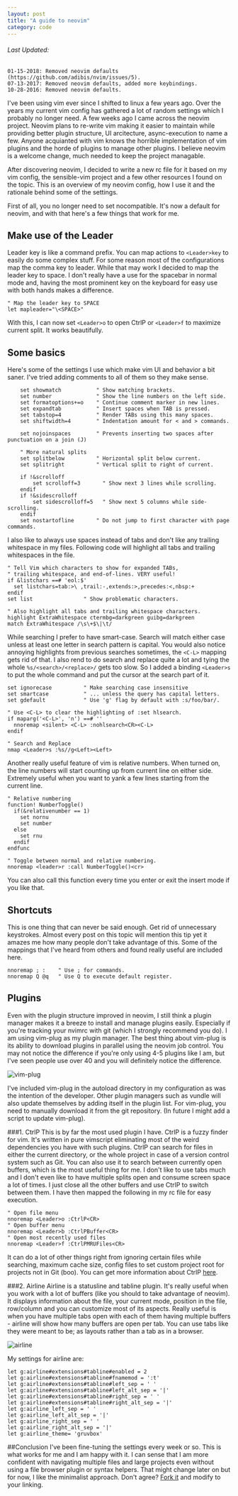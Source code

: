 ```yaml
---
layout: post
title: "A guide to neovim"
category: code
---
```



###### Last Updated:
```
01-15-2018: Removed neovim defaults (https://github.com/adibis/nvim/issues/5).
07-13-2017: Removed neovim defaults, added more keybindings.
10-28-2016: Removed neovim defaults.
```

I've been using vim ever since I shifted to linux a few years ago. Over the years my current vim config has gathered a lot of random settings which I probably no longer need. A few weeks ago I came across the neovim project. Neovim plans to re-write vim making it easier to maintain while providing better plugin structure, UI arcitecture, async-execution to name a few. Anyone acquianted with vim knows the horrible implementation of vim plugins and the horde of plugins to manage other plugins. I believe neovim is a welcome change, much needed to keep the project managable.

After discovering neovim, I decided to write a new rc file for it based on my vim config, the sensible-vim project and a few other resources I found on the topic. This is an overview of my neovim config, how I use it and the rationale behind some of the settings.

First of all, you no longer need to set nocompatible. It's now a default for neovim, and with that here's a few things that work for me.

## Make use of the Leader
Leader key is like a command prefix. You can map actions to ```<Leader>key``` to easily do some complex stuff. For some reason most of the configurations map the comma key to leader. While that may work I decided to map the leader key to space. I don't really have a use for the spacebar in normal mode and, having the most prominent key on the keyboard for easy use with both hands makes a difference.

```vim
" Map the leader key to SPACE
let mapleader="\<SPACE>"
```

With this, I can now set ```<Leader>o``` to open CtrlP or ```<Leader>f``` to maximize current split. It works beautifully.

## Some basics
Here's some of the settings I use which make vim UI and behavior a bit saner. I've tried adding comments to all of them so they make sense.

```vim
    set showmatch           " Show matching brackets.
    set number              " Show the line numbers on the left side.
    set formatoptions+=o    " Continue comment marker in new lines.
    set expandtab           " Insert spaces when TAB is pressed.
    set tabstop=4           " Render TABs using this many spaces.
    set shiftwidth=4        " Indentation amount for < and > commands.

    set nojoinspaces        " Prevents inserting two spaces after punctuation on a join (J)

    " More natural splits
    set splitbelow          " Horizontal split below current.
    set splitright          " Vertical split to right of current.

    if !&scrolloff
        set scrolloff=3       " Show next 3 lines while scrolling.
    endif
    if !&sidescrolloff
        set sidescrolloff=5   " Show next 5 columns while side-scrolling.
    endif
    set nostartofline       " Do not jump to first character with page commands.
```

I also like to always use spaces instead of tabs and don't like any trailing whitespace in my files. Following code will highlight all tabs and trailing whitespaces in the file.

```vim
" Tell Vim which characters to show for expanded TABs,
" trailing whitespace, and end-of-lines. VERY useful!
if &listchars ==# 'eol:$'
  set listchars=tab:>\ ,trail:-,extends:>,precedes:<,nbsp:+
endif
set list                " Show problematic characters.

" Also highlight all tabs and trailing whitespace characters.
highlight ExtraWhitespace ctermbg=darkgreen guibg=darkgreen
match ExtraWhitespace /\s\+$\|\t/
```

While searching I prefer to have smart-case. Search will match either case unless at least one letter in search pattern is capital. You would also notice annoying highlights from previous searches sometimes, the ```<C-L>``` mapping gets rid of that. I also rend to do search and replace quite a lot and tying the whole ```%s/<search>/<replace>/``` gets too slow. So I added a binding ```<Leader>s``` to put the whole command and put the cursor at the search part of it.

```vim
set ignorecase          " Make searching case insensitive
set smartcase           " ... unless the query has capital letters.
set gdefault            " Use 'g' flag by default with :s/foo/bar/.

" Use <C-L> to clear the highlighting of :set hlsearch.
if maparg('<C-L>', 'n') ==# ''
  nnoremap <silent> <C-L> :nohlsearch<CR><C-L>
endif

" Search and Replace
nmap <Leader>s :%s//g<Left><Left>
```

Another really useful feature of vim is relative numbers. When turned on, the line numbers will start counting up from current line on either side. Extremely useful when you want to yank a few lines starting from the current line.

```vim
" Relative numbering
function! NumberToggle()
  if(&relativenumber == 1)
    set nornu
    set number
  else
    set rnu
  endif
endfunc

" Toggle between normal and relative numbering.
nnoremap <leader>r :call NumberToggle()<cr>
```

You can also call this function every time you enter or exit the insert mode if you like that.

## Shortcuts
This is one thing that can never be said enough. Get rid of unnecessary keystrokes. Almost every post on this topic will mention this tip yet it amazes me how many people don't take advantage of this. Some of the mappings that I've heard from others and found really useful are included here.

```vim
nnoremap ; :    " Use ; for commands.
nnoremap Q @q   " Use Q to execute default register.
```

## Plugins
Even with the plugin structure improved in neovim, I still think a plugin manager makes it a breeze to install and manage plugins easily. Especially if you're tracking your nvimrc with git (which I strongly recommend you do). I am using vim-plug as my plugin manager. The best thing about vim-plug is its ability to download plugins in parallel using the neovim job control. You may not notice the difference if you're only using 4-5 plugins like I am, but I've seen people use over 40 and you will definitely notice the difference.

![vim-plug](https://raw.githubusercontent.com/junegunn/i/master/vim-plug/installer.gif)

I've included vim-plug in the autoload directory in my configuration as was the intention of the developer. Other plugin managers such as vundle will also update themselves by adding itself in the plugin list. For vim-plug, you need to manually download it from the git repository. (In future I might add a script to update vim-plug).

###1. CtrlP
This is by far the most used plugin I have. CtrlP is a fuzzy finder for vim. It's written in pure vimscript eliminating most of the weird dependencies you have with such plugins. CtrlP can search for files in either the current directory, or the whole project in case of a version control system such as Git. You can also use it to search between currently open buffers, which is the most useful thing for me. I don't like to use tabs much and I don't even like to have multiple splits open and consume screen space a lot of times. I just close all the other buffers and use CtrlP to switch between them. I have then mapped the following in my rc file for easy execution.

```vim
" Open file menu
nnoremap <Leader>o :CtrlP<CR>
" Open buffer menu
nnoremap <Leader>b :CtrlPBuffer<CR>
" Open most recently used files
nnoremap <Leader>f :CtrlPMRUFiles<CR>
```

It can do a lot of other things right from ignoring certain files while searching, maximum cache size, config files to set custom project root for projects not in Git (boo). You can get more information about CtrlP [here](http://kien.github.io/ctrlp.vim/).

###2. Airline
Airline is a statusline and tabline plugin. It's really useful when you work with a lot of buffers (like you should to take advantage of neovim). It displays information about the file, your current mode, position in the file, row/column and you can customize most of its aspects. Really useful is when you have multiple tabs open with each of them having multiple buffers - airline will show how many buffers are open per tab. You can use tabs like they were meant to be; as layouts rather than a tab as in a browser.

![airline](https://github.com/bling/vim-airline/wiki/screenshots/demo.gif)

My settings for airline are:

```vim
let g:airline#extensions#tabline#enabled = 2
let g:airline#extensions#tabline#fnamemod = ':t'
let g:airline#extensions#tabline#left_sep = ' '
let g:airline#extensions#tabline#left_alt_sep = '|'
let g:airline#extensions#tabline#right_sep = ' '
let g:airline#extensions#tabline#right_alt_sep = '|'
let g:airline_left_sep = ' '
let g:airline_left_alt_sep = '|'
let g:airline_right_sep = ' '
let g:airline_right_alt_sep = '|'
let g:airline_theme= 'gruvbox'
```

##Conclusion
I've been fine-tuning the settings every week or so. This is what works for me and I am happy with it. I can sense that I am more confident with navigating multiple files and large projects even without using a file browser plugin or syntax helpers. That might change later on but for now, I like the minimalist approach. Don't agree? [Fork it](http://github.com/adibis/.nvim) and modify to your linking.
